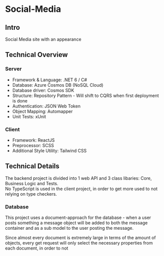 # Social-Media

## Intro
Social Media site with an appearance 

## Technical Overview

### Server
* Framework & Language: .NET 6 / C#
* Database: Azure Cosmos DB (NoSQL Cloud)
* Database driver: Cosmos SDK
* Structure: Repository Pattern - Will shift to CQRS when first deployment is done
* Authentication: JSON Web Token
* Object Mapping: Automapper
* Unit Tests: xUnit

### Client
* Framework: ReactJS
* Preprocessor: SCSS
* Additional Style Utility: Tailwind CSS

## Technical Details

The backend project is divided into 1 web API and 3 class libaries: Core, Business Logic and Tests. <br/>
No TypeScript is used in the client project, in order to get more used to not relying on type checkers.

### Database
This project uses a document-approach for the database - when a user posts something a message object will be added
to both the message container and as a sub model to the user posting the message.

Since almost every document is extremely large in terms of the amount of objects, every get request will
only select the necessary properties from each document, in order to not 
